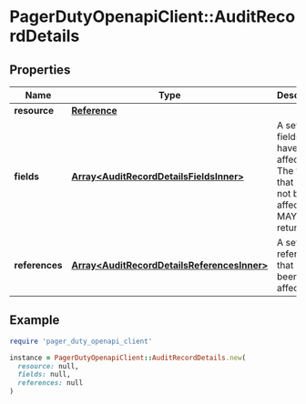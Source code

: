 # PagerDutyOpenapiClient::AuditRecordDetails

## Properties

| Name | Type | Description | Notes |
| ---- | ---- | ----------- | ----- |
| **resource** | [**Reference**](Reference.md) |  |  |
| **fields** | [**Array&lt;AuditRecordDetailsFieldsInner&gt;**](AuditRecordDetailsFieldsInner.md) | A set of fields that have been affected. The fields that have not been affected MAY be returned.  | [optional] |
| **references** | [**Array&lt;AuditRecordDetailsReferencesInner&gt;**](AuditRecordDetailsReferencesInner.md) | A set of references that have been affected. | [optional] |

## Example

```ruby
require 'pager_duty_openapi_client'

instance = PagerDutyOpenapiClient::AuditRecordDetails.new(
  resource: null,
  fields: null,
  references: null
)
```

